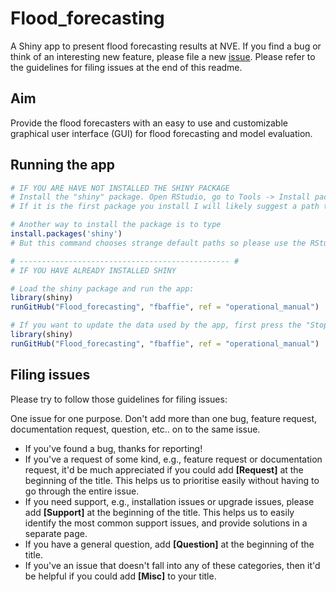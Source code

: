 # Flood_forecasting
A Shiny app to present flood forecasting results at NVE.
If you find a bug or think of an interesting new feature, please file a new [issue](https://github.com/fbaffie/Flood_forecasting/issues). Please refer to the guidelines for filing issues at the end of this readme.

## Aim
Provide the flood forecasters with an easy to use and customizable graphical user interface (GUI) for flood forecasting and model evaluation.

## Running the app

```R
# IF YOU ARE HAVE NOT INSTALLED THE SHINY PACKAGE
# Install the "shiny" package. Open RStudio, go to Tools -> Install packages and type "shiny"
# If it is the first package you install I will likely suggest a path to install future packages. It is usually a sensible path, so check and click accept.

# Another way to install the package is to type
install.packages('shiny')
# But this command chooses strange default paths so please use the RStudio buttons for installing your first package.

# ----------------------------------------------- #
# IF YOU HAVE ALREADY INSTALLED SHINY

# Load the shiny package and run the app:
library(shiny)
runGitHub("Flood_forecasting", "fbaffie", ref = "operational_manual")

# If you want to update the data used by the app, first press the "Stop" button on RStudio to stop the app (Top right of the console). # Then run again:
library(shiny)
runGitHub("Flood_forecasting", "fbaffie", ref = "operational_manual")
```

## Filing issues

Please try to follow those guidelines for filing issues:

One issue for one purpose. Don't add more than one bug, feature request, documentation request, question, etc.. on to the same issue.

- If you've found a bug, thanks for reporting!
- If you've a request of some kind, e.g., feature request or documentation request, it'd be much appreciated if you could add **[Request]** at the beginning of the title. This helps us to prioritise easily without having to go through the entire issue.
- If you need support, e.g., installation issues or upgrade issues, please add **[Support]** at the beginning of the title. This helps us to easily identify the most common support issues, and provide solutions in a separate page.
- If you have a general question, add **[Question]** at the beginning of the title.
- If you've an issue that doesn't fall into any of these categories, then it'd be helpful if you could add **[Misc]** to your title.
